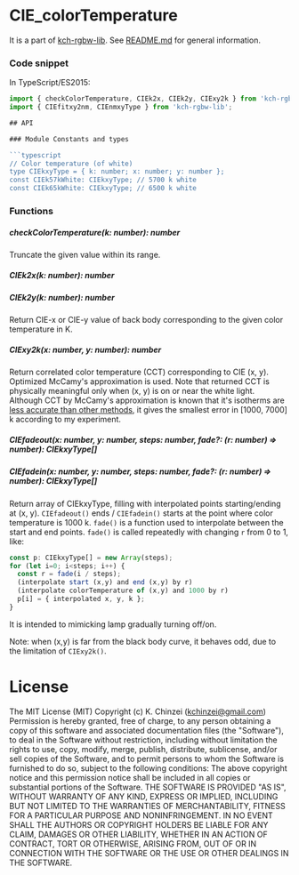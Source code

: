 # CIE_colorTemperature

It is a part of [kch-rgbw-lib](https://github.com/kchinzei/kch-rgbw-lib).
See [README.md](https://github.com/kchinzei/kch-rgbw-lib/blob/master/README.md)
for general information.

### Code snippet

In TypeScript/ES2015:
```TypeScript
import { checkColorTemperature, CIEk2x, CIEk2y, CIExy2k } from 'kch-rgbw-lib';
import { CIEfitxy2nm, CIEnmxyType } from 'kch-rgbw-lib';

## API

### Module Constants and types

```typescript
// Color temperature (of white)
type CIEkxyType = { k: number; x: number; y: number };
const CIEk57kWhite: CIEkxyType; // 5700 k white
const CIEk65kWhite: CIEkxyType; // 6500 k white
```

### Functions
##### checkColorTemperature(k: number): number
Truncate the given value within its range.

##### CIEk2x(k: number): number
##### CIEk2y(k: number): number
Return CIE-x or CIE-y value of back body corresponding to the given
color temperature in K.

##### CIExy2k(x: number, y: number): number
Return correlated color temperature (CCT) corresponding to CIE (x, y).
Optimized McCamy's approximation is used. Note that returned CCT is
physically meaningful only when (x, y) is on or near the white light.
Although CCT by McCamy's approximation is known that it's isotherms are
[less accurate than other methods](https://cran.r-project.org/web/packages/spacesXYZ/vignettes/isotherms.pdf),
it gives the smallest error in [1000, 7000] k according to my experiment.

##### CIEfadeout(x: number, y: number, steps: number, fade?: (r: number) => number): CIEkxyType[]
##### CIEfadein(x: number, y: number, steps: number, fade?: (r: number) => number): CIEkxyType[]
Return array of CIEkxyType, filling with interpolated points starting/ending
at (x, y). `CIEfadeout()` ends / `CIEfadein()` starts at the point where
color temperature is 1000 k.
`fade()` is a function used to interpolate between the start and end points.
`fade()` is called repeatedly with changing `r` from 0 to 1, like:
```typescript
const p: CIEkxyType[] = new Array(steps);
for (let i=0; i<steps; i++) {
  const r = fade(i / steps);
  (interpolate start (x,y) and end (x,y) by r)
  (interpolate colorTemperature of (x,y) and 1000 by r)
  p[i] = { interpolated x, y, k };
}
```
It is intended to mimicking lamp gradually turning off/on.

Note: when (x,y) is far from the black body curve, it behaves odd,
due to the limitation of `CIExy2k()`.

# License

The MIT License (MIT)
Copyright (c) K. Chinzei (kchinzei@gmail.com)
Permission is hereby granted, free of charge, to any person obtaining a copy
of this software and associated documentation files (the "Software"), to deal
in the Software without restriction, including without limitation the rights
to use, copy, modify, merge, publish, distribute, sublicense, and/or sell
copies of the Software, and to permit persons to whom the Software is
furnished to do so, subject to the following conditions:
The above copyright notice and this permission notice shall be included in
all copies or substantial portions of the Software.
THE SOFTWARE IS PROVIDED "AS IS", WITHOUT WARRANTY OF ANY KIND, EXPRESS OR
IMPLIED, INCLUDING BUT NOT LIMITED TO THE WARRANTIES OF MERCHANTABILITY,
FITNESS FOR A PARTICULAR PURPOSE AND NONINFRINGEMENT. IN NO EVENT SHALL THE
AUTHORS OR COPYRIGHT HOLDERS BE LIABLE FOR ANY CLAIM, DAMAGES OR OTHER
LIABILITY, WHETHER IN AN ACTION OF CONTRACT, TORT OR OTHERWISE, ARISING FROM,
OUT OF OR IN CONNECTION WITH THE SOFTWARE OR THE USE OR OTHER DEALINGS IN
THE SOFTWARE.
